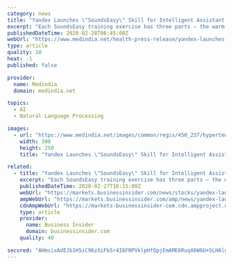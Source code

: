 ```yaml
---
category: news
title: "Yandex Launches \"SoundsEasy\" Skill for Intelligent Assistant to Help Children with Speech Disorders"
excerpt: "Each SoundsEasy training exercise has three parts – the warm-up, syllable practice, and repeating lines from the songs. Using Yandex speech recognition, Alice carefully listens to the speaker and then compares what it hears with the correct pronunciation of the lyrics. Alice then kindly suggests the child repeat the phrase if it doesn't match ..."
publishedDateTime: 2020-02-28T06:45:00Z
webUrl: "https://www.medindia.net/health-press-release/yandex-launches-soundseasy-skill-for-intelligent-assistant-to-help-children-with-speech-disorders-453547-1.htm"
type: article
quality: 10
heat: -1
published: false

provider:
  name: Medindia
  domain: medindia.net

topics:
  - AI
  - Natural Language Processing

images:
  - url: "https://www.medindia.net/images/common/regis/450_237/hypertension-popup.jpg"
    width: 300
    height: 250
    title: "Yandex Launches \"SoundsEasy\" Skill for Intelligent Assistant to Help Children with Speech Disorders"

related:
  - title: "Yandex Launches \"SoundsEasy\" Skill for Intelligent Assistant to Help Children with Speech Disorders"
    excerpt: "Each SoundsEasy training exercise has three parts – the warm-up, syllable practice, and repeating lines from the songs. Using Yandex speech recognition, Alice carefully listens to the speaker and then compares what it hears with the correct pronunciation of the lyrics. Alice then kindly suggests the child repeat the phrase if it doesn't match ..."
    publishedDateTime: 2020-02-27T16:15:00Z
    webUrl: "https://markets.businessinsider.com/news/stocks/yandex-launches-soundseasy-skill-for-intelligent-assistant-to-help-children-with-speech-disorders-1028946735"
    ampWebUrl: "https://markets.businessinsider.com/amp/news/yandex-launches-soundseasy-skill-for-intelligent-assistant-to-help-children-with-speech-disorders-1028946735"
    cdnAmpWebUrl: "https://markets-businessinsider-com.cdn.ampproject.org/c/s/markets.businessinsider.com/amp/news/yandex-launches-soundseasy-skill-for-intelligent-assistant-to-help-children-with-speech-disorders-1028946735"
    type: article
    provider:
      name: Business Insider
      domain: businessinsider.com
    quality: 40

secured: "AHmsixAdEJb1H5iC96zXiFb5r4I6FNPVklpHfQpjEmAME6RuqX6W6U+5LHAlg6AtsxB6n85UH/fbC9MDYHx0Ha0poOayXKlTojcaPT69BOs5VVt0yknl9pfYoxTFOoS/YF+LN+spnkW0woMLmh/z2DVLPPDJunNRcK6zRvCBR6ITGSzzVP/UzgA2mXbMXkdqkbWcb3WHKiAdEtKYuUV5SRKcyvcHV2RBiIOPGdc/MxoACK9aEJaD0YxieUJbNOXPD+yFJJQRXoQylcnx/5BVOHzyxE4klIvPmtjeRlHSm305AjRwm4YKCVbbyaUjXS8C;f94WRpqTngEsuFLhpfKoiw=="
---
```


